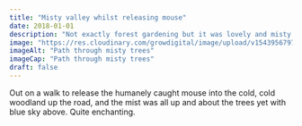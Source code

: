 ```yaml
---
title: "Misty valley whilst releasing mouse"
date: 2018-01-01
description: "Not exactly forest gardening but it was lovely and misty this morning in the hills where I released the mouse"
image: "https://res.cloudinary.com/growdigital/image/upload/v1543956797/misty-wood-38558978625.jpg"
imageAlt: "Path through misty trees"
imageCap: "Path through misty trees"
draft: false
---
```


Out on a walk to release the humanely caught mouse into the cold, cold woodland up the road, and the mist was all up and about the trees yet with blue sky above. Quite enchanting.
